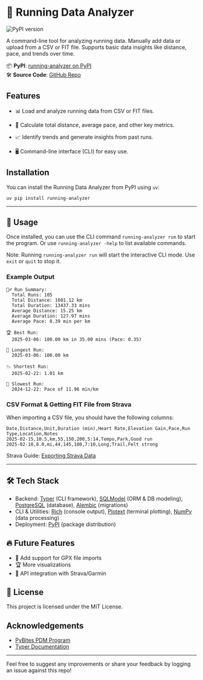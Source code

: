 # 🏃 Running Data Analyzer

![PyPI version](https://img.shields.io/pypi/v/running-analyzer?color=blue&label=PyPI)

A command-line tool for analyzing running data. Manually add data or upload from a CSV or FIT file. Supports basic data insights like distance, pace, and trends over time.

📦 **PyPI**: [running-analyzer on PyPI](https://pypi.org/project/running-analyzer/)  
🛠 **Source Code**: [GitHub Repo](https://github.com/Zmerrill1/running-analyzer)  


## Features

- 📊 Load and analyze running data from CSV or FIT files.

- 📏 Calculate total distance, average pace, and other key metrics.

- 📈 Identify trends and generate insights from past runs.

- 🖥️ Command-line interface (CLI) for easy use.


## Installation
You can install the Running Data Analyzer from PyPI using `uv`:
```
uv pip install running-analyzer
```

---

## 🚀 Usage
Once installed, you can use the CLI command `running-analyzer run` to start the program. Or use `running-analyzer -help` to list available commands.

Note: Running `running-analyzer run` will start the interactive CLI mode. Use `exit` or `quit` to stop it. 

### Example Output
```
🏃‍♂️ Run Summary:
  Total Runs: 105
  Total Distance: 1601.12 km
  Total Duration: 13437.33 mins
  Average Distance: 15.25 km
  Average Duration: 127.97 mins
  Average Pace: 8.39 min per km

🏆 Best Run:
  2025-03-06: 100.00 km in 35.00 mins (Pace: 0.35)

📏 Longest Run:
  2025-03-06: 100.00 km

📉 Shortest Run:
  2025-02-22: 1.01 km

🐢 Slowest Run:
  2024-12-22: Pace of 11.96 min/km
```

### CSV Format & Getting FIT File from Strava
When importing a CSV file, you should have the following columns:
```
Date,Distance,Unit,Duration (min),Heart Rate,Elevation Gain,Pace,Run Type,Location,Notes
2025-02-15,10.5,km,55,150,200,5:14,Tempo,Park,Good run
2025-02-10,8.0,mi,44,145,180,7:10,Long,Trail,Felt strong
```

Strava Guide: [Exporting Strava Data](https://support.strava.com/hc/en-us/articles/216918437-Exporting-your-Data-and-Bulk-Export)

---

## 🛠️ Tech Stack
- Backend: [Typer](https://typer.tiangolo.com) (CLI framework), [SQLModel](https://sqlmodel.tiangolo.com) (ORM & DB modeling), [PostgreSQL](https://www.postgresql.org) (database), [Alembic](https://pypi.org/project/alembic/) (migrations)
- CLI & Utilities: [Rich](https://rich.readthedocs.io/en/stable/console.html) (console output), [Plotext](https://pypi.org/project/plotext/) (terminal plotting), [NumPy](https://www.google.com/search?client=safari&rls=en&q=numpy&ie=UTF-8&oe=UTF-8&safe=active) (data processing)
- Deployment: [PyPI](https://pypi.org) (package distribution)

## 🔥 Future Features

- 📅 Add support for GPX file imports
- 🏆 More visualizations
- 📝 API integration with Strava/Garmin


## 📄 License

This project is licensed under the MIT License.

## Acknowledgements

- [PyBites PDM Program](https://pybit.es/catalogue/the-pdm-program/)
- [Typer Documentation](https://typer.tiangolo.com)

---
Feel free to suggest any improvements or share your feedback by logging an issue against this repo!
